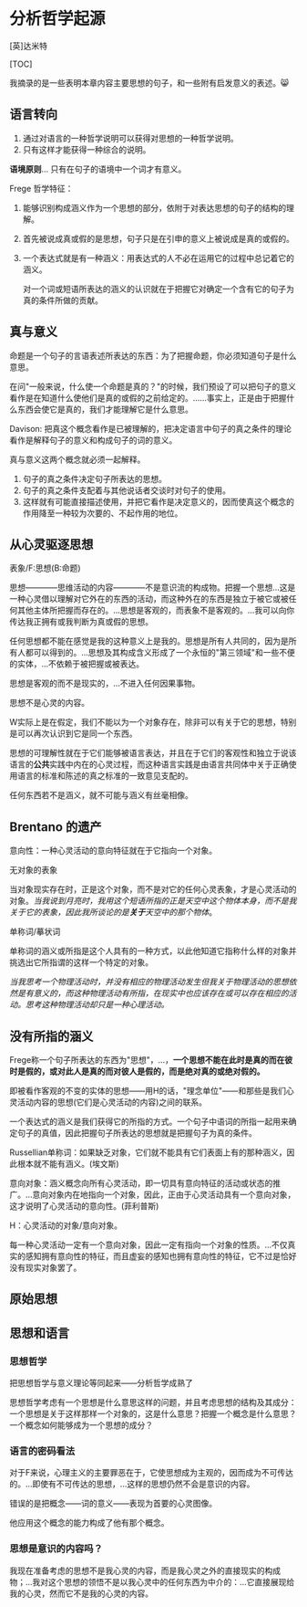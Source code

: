 # 分析哲学起源

[英]达米特

[TOC]



我摘录的是一些表明本章内容主要思想的句子，和一些附有启发意义的表述。:smile_cat:

## 语言转向

1. 通过对语言的一种哲学说明可以获得对思想的一种哲学说明。
2. 只有这样才能获得一种综合的说明。



**语境原则**… 只有在句子的语境中一个词才有意义。



Frege 哲学特征：

1. 能够识别构成涵义作为一个思想的部分，依附于对表达思想的句子的结构的理解。

2. 首先被说成真或假的是思想，句子只是在引申的意义上被说成是真的或假的。

3. 一个表达式就是有一种涵义：用表达式的人不必在运用它的过程中总记着它的涵义。

   对一个词或短语所表达的涵义的认识就在于把握它对确定一个含有它的句子为真的条件所做的贡献。



## 真与意义

命题是一个句子的言语表述所表达的东西：为了把握命题，你必须知道句子是什么意思。

在问"一般来说，什么使一个命题是真的？"的时候，我们预设了可以把句子的意义看作是在知道什么使他们是真的或假的之前给定的。……事实上，正是由于把握什么东西会使它是真的，我们才能理解它是什么意思。

Davison: 把真这个概念看作是已被理解的，把决定语言中句子的真之条件的理论看作是解释句子的意义和构成句子的词的意义。

真与意义这两个概念就必须一起解释。

1. 句子的真之条件决定句子所表达的思想。
2. 句子的真之条件支配着与其他说话者交谈时对句子的使用。
3. 这样就有可能直接描述使用，并把它看作是决定意义的，因而使真这个概念的作用降至一种较为次要的、不起作用的地位。



## 从心灵驱逐思想

表象/F:思想(B:命题)

思想————思维活动的内容————不是意识流的构成物。把握一个思想...这是一种心灵借以理解对它外在的东西的活动，而这种外在的东西是独立于被它或被任何其他主体所把握而存在的。…思想是客观的，而表象不是客观的。…我可以向你传达我正拥有或我判断为真或假的思想。

任何思想都不能在感觉是我的这种意义上是我的。思想是所有人共同的，因为是所有人都可以得到的。...思想及其构成含义形成了一个永恒的"第三领域"和一些不便的实体，...不依赖于被把握或被表达。

思想是客观的而不是现实的，…不进入任何因果事物。

思想不是心灵的内容。

W实际上是在假定，我们不能以为一个对象存在，除非可以有关于它的思想，特别是可以再次认识到它是同一个东西。

思想的可理解性就在于它们能够被语言表达，并且在于它们的客观性和独立于说该语言的**公共**实践中内在的心灵过程，而这种语言实践是由语言共同体中关于正确使用语言的标准和陈述的真之标准的一致意见支配的。

任何东西若不是涵义，就不可能与涵义有丝毫相像。



## Brentano 的遗产

意向性：一种心灵活动的意向特征就在于它指向一个对象。

无对象的表象



当对象现实存在时，正是这个对象，而不是对它的任何心灵表象，才是心灵活动的对象。*当我说到月亮时，我用这个短语所指的正是天空中这个物体本身，而不是我关于它的表象，因此我所谈论的是**关于**天空中的那个物体*。



单称词/摹状词



单称词的涵义或所指是这个人具有的一种方式，以此他知道它指称什么样的对象并挑选出它所指谓的这样一个特定的对象。



*当我思考一个物理活动时，并没有相应的物理活动发生但我关于物理活动的思想依然是有意义的，而这种物理活动有所指，在现实中也应该存在或可以存在相应的活动。思考这种物理活动却只是一种心理活动。*



## 没有所指的涵义

Frege称一个句子所表达的东西为"思想"，…，**一个思想不能在此时是真的而在彼时是假的，或对此人是真的而对彼人是假的，而是绝对真的或绝对假的。**



即被看作客观的不变的实体的思想——用H的话，"理念单位"——和那些是我们心灵活动内容的思想(它们是心灵活动的内容)之间的联系。



一个表达式的涵义是我们获得它的所指的方式。一个句子中语词的所指一起用来确定句子的真值，因此把握句子所表达的思想就是把握句子为真的条件。



Russellian单称词：如果缺乏对象，它们就不能具有它们表面上有的那种涵义，因此根本就不能有涵义。(埃文斯)



意向对象：涵义概念向所有心灵活动，即一切具有意向特征的活动或状态的推广。…意向对象内在地指向一个对象，因此，正由于心灵活动具有一个意向对象，这才说明了心灵活动的意向性。(菲利普斯)



H：心灵活动的对象/意向对象。

每一种心灵活动一定有一个意向对象，因此一定有指向一个对象的性质。...不仅真实的感知拥有意向性的特征，而且虚妄的感知也拥有意向性的特征，它不过是恰好没有现实对象罢了。



## 原始思想



## 思想和语言

### 思想哲学

把思想哲学与意义理论等同起来——分析哲学成熟了



思想哲学考虑有一个思想是什么意思这样的问题，并且考虑思想的结构及其成分：一个思想是关于这样那样一个对象的，这是什么意思？把握一个概念是什么意思？一个概念如何能够成为一个思想的成分？



### 语言的密码看法

对于F来说，心理主义的主要罪恶在于，它使思想成为主观的，因而成为不可传达的。...即使有不可传达的思想，...这样的思想仍然不会是意识的内容。



错误的是把概念——词的意义——表现为首要的心灵图像。



他应用这个概念的能力构成了他有那个概念。



### 思想是意识的内容吗？

我现在准备考虑的思想不是我心灵的内容，而是我心灵之外的直接现实的构成物；...我对这个思想的领悟不是以我心灵中的任何东西为中介的：...它直接展现给我的心灵，然而它不是我的心灵的内容。

